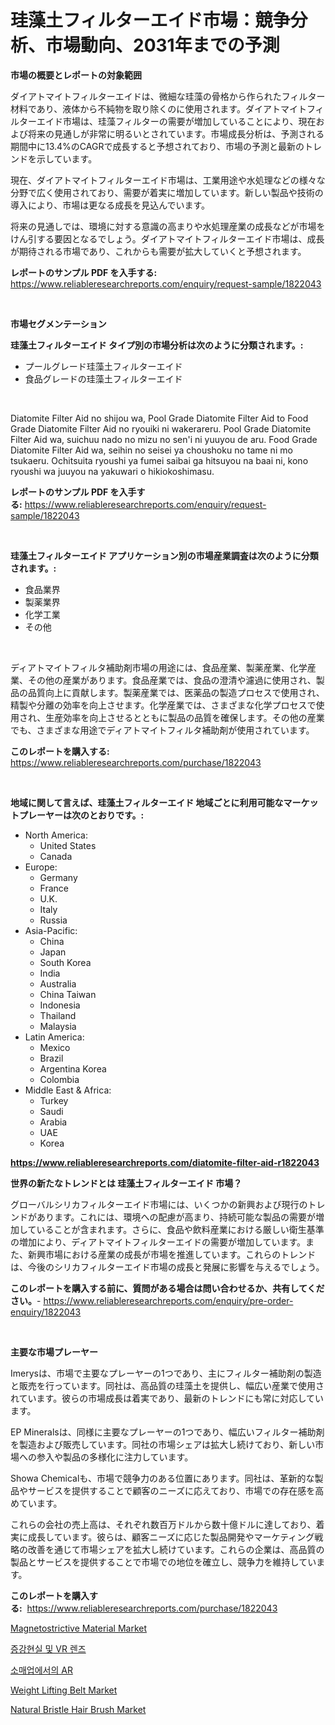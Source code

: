 <p><h1>珪藻土フィルターエイド市場：競争分析、市場動向、2031年までの予測</h1></p><p><strong>市場の概要とレポートの対象範囲</strong></p>
<p><p>ダイアトマイトフィルターエイドは、微細な珪藻の骨格から作られたフィルター材料であり、液体から不純物を取り除くのに使用されます。ダイアトマイトフィルターエイド市場は、珪藻フィルターの需要が増加していることにより、現在および将来の見通しが非常に明るいとされています。市場成長分析は、予測される期間中に13.4%のCAGRで成長すると予想されており、市場の予測と最新のトレンドを示しています。 </p><p>現在、ダイアトマイトフィルターエイド市場は、工業用途や水処理などの様々な分野で広く使用されており、需要が着実に増加しています。新しい製品や技術の導入により、市場は更なる成長を見込んでいます。 </p><p>将来の見通しでは、環境に対する意識の高まりや水処理産業の成長などが市場をけん引する要因となるでしょう。ダイアトマイトフィルターエイド市場は、成長が期待される市場であり、これからも需要が拡大していくと予想されます。</p></p>
<p><strong>レポートのサンプル PDF を入手する:</strong> <a href="https://www.reliableresearchreports.com/enquiry/request-sample/1822043">https://www.reliableresearchreports.com/enquiry/request-sample/1822043</a></p>
<p>&nbsp;</p>
<p><strong>市場セグメンテーション</strong></p>
<p><strong>珪藻土フィルターエイド タイプ別の市場分析は次のように分類されます。:</strong></p>
<p><ul><li>プールグレード珪藻土フィルターエイド</li><li>食品グレードの珪藻土フィルターエイド</li></ul></p>
<p>&nbsp;</p>
<p><p>Diatomite Filter Aid no shijou wa, Pool Grade Diatomite Filter Aid to Food Grade Diatomite Filter Aid no ryouiki ni wakerareru. Pool Grade Diatomite Filter Aid wa, suichuu nado no mizu no sen'i ni yuuyou de aru. Food Grade Diatomite Filter Aid wa, seihin no seisei ya choushoku no tame ni mo tsukaeru. Ochitsuita ryoushi ya fumei saibai ga hitsuyou na baai ni, kono ryoushi wa juuyou na yakuwari o hikiokoshimasu.</p></p>
<p><strong>レポートのサンプル PDF を入手する:</strong>&nbsp;<a href="https://www.reliableresearchreports.com/enquiry/request-sample/1822043">https://www.reliableresearchreports.com/enquiry/request-sample/1822043</a></p>
<p>&nbsp;</p>
<p><strong> 珪藻土フィルターエイド アプリケーション別の市場産業調査は次のように分類されます。:</strong></p>
<p><ul><li>食品業界</li><li>製薬業界</li><li>化学工業</li><li>その他</li></ul></p>
<p>&nbsp;</p>
<p><p>ディアトマイトフィルタ補助剤市場の用途には、食品産業、製薬産業、化学産業、その他の産業があります。食品産業では、食品の澄清や濾過に使用され、製品の品質向上に貢献します。製薬産業では、医薬品の製造プロセスで使用され、精製や分離の効率を向上させます。化学産業では、さまざまな化学プロセスで使用され、生産効率を向上させるとともに製品の品質を確保します。その他の産業でも、さまざまな用途でディアトマイトフィルタ補助剤が使用されています。</p></p>
<p><strong>このレポートを購入する:</strong>&nbsp; <a href="https://www.reliableresearchreports.com/purchase/1822043">https://www.reliableresearchreports.com/purchase/1822043</a></p>
<p>&nbsp;</p>
<p><strong>地域に関して言えば、珪藻土フィルターエイド 地域ごとに利用可能なマーケットプレーヤーは次のとおりです。:</strong></p>
<p><ul>
    <li>
        North America:
        <ul>
            <li>United States</li>
            <li>Canada</li>
        </ul>
    </li>
    <li>
        Europe:
        <ul>
            <li>Germany</li>
            <li>France</li>
            <li>U.K.</li>
            <li>Italy</li>
            <li>Russia</li>
        </ul>
    </li>
    <li>
        Asia-Pacific:
        <ul>
            <li>China</li>
            <li>Japan</li>
            <li>South Korea</li>
            <li>India</li>
            <li>Australia</li>
            <li>China Taiwan</li>
            <li>Indonesia</li>
            <li>Thailand</li>
            <li>Malaysia</li>
        </ul>
    </li>
    <li>
        Latin America:
        <ul>
            <li>Mexico</li>
            <li>Brazil</li>
            <li>Argentina Korea</li>
            <li>Colombia</li>
        </ul>
    </li>
    <li>
        Middle East & Africa:
        <ul>
            <li>Turkey</li>
            <li>Saudi</li>
            <li>Arabia</li>
            <li>UAE</li>
            <li>Korea</li>
        </ul>
    </li>
    </ul></p>
<p><strong><a href="https://www.reliableresearchreports.com/diatomite-filter-aid-r1822043">https://www.reliableresearchreports.com/diatomite-filter-aid-r1822043</a></strong>&nbsp;</p>
<p><strong>世界の新たなトレンドとは 珪藻土フィルターエイド 市場？</strong></p>
<p><p>グローバルシリカフィルターエイド市場には、いくつかの新興および現行のトレンドがあります。これには、環境への配慮が高まり、持続可能な製品の需要が増加していることが含まれます。さらに、食品や飲料産業における厳しい衛生基準の増加により、ディアトマイトフィルターエイドの需要が増加しています。また、新興市場における産業の成長が市場を推進しています。これらのトレンドは、今後のシリカフィルターエイド市場の成長と発展に影響を与えるでしょう。</p></p>
<p><strong>このレポートを購入する前に、質問がある場合は問い合わせるか、共有してください。</strong>- <a href="https://www.reliableresearchreports.com/enquiry/pre-order-enquiry/1822043">https://www.reliableresearchreports.com/enquiry/pre-order-enquiry/1822043</a></p>
<p>&nbsp;</p>
<p><strong>主要な市場プレーヤー</strong></p>
<p><p>Imerysは、市場で主要なプレーヤーの1つであり、主にフィルター補助剤の製造と販売を行っています。同社は、高品質の珪藻土を提供し、幅広い産業で使用されています。彼らの市場成長は着実であり、最新のトレンドにも常に対応しています。</p><p>EP Mineralsは、同様に主要なプレーヤーの1つであり、幅広いフィルター補助剤を製造および販売しています。同社の市場シェアは拡大し続けており、新しい市場への参入や製品の多様化に注力しています。</p><p>Showa Chemicalも、市場で競争力のある位置にあります。同社は、革新的な製品やサービスを提供することで顧客のニーズに応えており、市場での存在感を高めています。</p><p>これらの会社の売上高は、それぞれ数百万ドルから数十億ドルに達しており、着実に成長しています。彼らは、顧客ニーズに応じた製品開発やマーケティング戦略の改善を通じて市場シェアを拡大し続けています。これらの企業は、高品質の製品とサービスを提供することで市場での地位を確立し、競争力を維持しています。</p></p>
<p><strong>このレポートを購入する:</strong>&nbsp;&nbsp;<a href="https://www.reliableresearchreports.com/purchase/1822043">https://www.reliableresearchreports.com/purchase/1822043</a></p>
<p><p><a href="https://issuu.com/reportprime-2/docs/magnetostrictive-material-market-size-2030.pptx">Magnetostrictive Material Market</a></p><p><a href="https://github.com/vdhdwjyp90142/Market-Research-Report-List-1/blob/main/850310827488.md">증강현실 및 VR 렌즈</a></p><p><a href="https://github.com/OwenHamiytll568745/Market-Research-Report-List-1/blob/main/731412327490.md">소매업에서의 AR</a></p><p><a href="https://www.linkedin.com/pulse/weight-lifting-belt-market-size-reveals-best-marketing-channels-kidte?trackingId=VncEYVCudKuC%2FgY0qLkDGg%3D%3D">Weight Lifting Belt Market</a></p><p><a href="https://www.linkedin.com/pulse/natural-bristle-hair-brush-market-insights-cagr-trends-growth-btlle?trackingId=Z5MDmSfSpxOs2W%2FJcAOroQ%3D%3D">Natural Bristle Hair Brush Market</a></p></p>